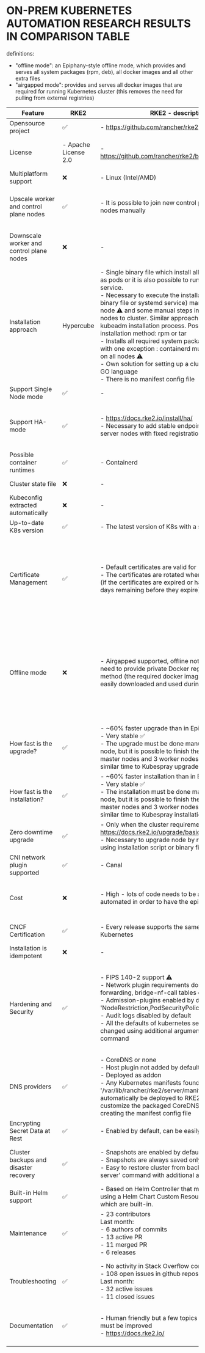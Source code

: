 # ON-PREM KUBERNETES AUTOMATION RESEARCH RESULTS IN COMPARISON TABLE

definitions:
- "offline mode": an Epiphany-style offline mode, which provides and serves all system packages (rpm, deb), all docker images and all other extra files
- "airgapped mode": provides and serves all docker images that are required for running Kubernetes cluster (this removes the need for pulling from external registries)

| Feature              | RKE2                 | RKE2 - description   | RKE                  | RKE - description    | Epiphany             | Epiphany - description | Kubespray            | Kubespray - description | Kubeone              | Kubeone - description |
| -------------------- | -------------------- | -------------------- | -------------------- | -------------------- | -------------------- | ---------------------- | -------------------- | ----------------------- | -------------------- | --------------------- |
| Opensource project | :white_check_mark: | - https://github.com/rancher/rke2 | :white_check_mark: | - https://github.com/rancher/rke | :white_check_mark: | - https://github.com/epiphany-platform/epiphany | :white_check_mark: | - https://github.com/kubernetes-sigs/kubespray | :white_check_mark: | - https://github.com/kubermatic/kubeone |
| License | - Apache License 2.0 | - https://github.com/rancher/rke2/blob/master/LICENSE | - Apache License 2.0 | - https://github.com/rancher/rke/blob/master/LICENSE | - Apache License 2.0 | - https://github.com/epiphany-platform/epiphany/blob/develop/LICENSE | - Apache License 2.0 | - https://github.com/kubernetes-sigs/kubespray/blob/master/LICENSE | - Apache License 2.0 | - https://github.com/kubermatic/kubeone/blob/master/LICENSE |
| Multiplatform support | :x: | - Linux (Intel/AMD)  | :white_check_mark: | - Linux (Intel/AMD), Linux (ARM 32-bit), Linux (ARM 64-bit) | :x: | - Linux (Intel/AMD) | :white_check_mark: | - Linux (Intel/AMD), Linux (ARM 32-bit), Linux (ARM 64-bit) | :white_check_mark: | - Linux (Intel/AMD), Linux (ARM 64-bit) |
| Upscale worker and control plane nodes | :white_check_mark: | - It is possible to join new control plane and worker nodes manually | :white_check_mark: | - Possible to scale up contol plane and worker nodes. It is necessary to just add nodes to config file and execute 'rke up' | :white_check_mark: | - Possible to scale up contol plane and worker nodes. It is necessary to add new nodes to config file, switch some flags and execute 'epicli apply' | :white_check_mark: | - Possible to scale up contol plane and worker nodes. It is necessary to add new nodes to config file and execute 'ansible-playbook'<br /> - https://kubespray.io/#/docs/nodes | :x: | - No informations how to do it on prem |
| Downscale worker and control plane nodes | :x: | - | :white_check_mark: | - Possible to scale down contol plane and worker nodes. It is necessary to remove nodes from config file and execute 'rke up' | :x: | - | :white_check_mark: | - Possible to scale down contol plane and worker nodes. It is necessary to remove nodes from config file and execute 'ansible-playbook'<br /> - https://kubespray.io/#/docs/nodes | :x: | - No informations how to do it on prem |
| Installation approach | Hypercube | - Single binary file which install all core components as pods or it is also possible to run RKE2 as systemd service.<br /> - Necessary to execute the installation process (run binary file or systemd service) manually on every node :warning: and some manual steps in order to join new nodes to cluster. Similar approach as in the "classic" kubeadm installation process. Possible to determine installation method: rpm or tar<br /> - Installs all required system packages automatically with one exception : containerd must be pre-installed on all nodes :warning:<br /> - Own solution for setting up a cluster based on the GO language<br /> - There is no manifest config file | Hypercube | - Single binary file which contains all set of core Kubernetes components, e.g. API, Scheduler, Controller, etc. The problem with this approach is that bug-fix for API causes update of all core Kubernetes containers. Only single endpoint to download the binary. Kubernetes components as Docker containers - also kubelet.<br /> - Installs all required system packages automatically with one exception : docker-ce must be pre-installed on all nodes :warning:<br /> - Own solution for setting up a cluster based on the GO language<br /> - Based on manifest config file | Kubeadm | - Based on python and ansible tool, uses kubeadm<br /> - Based on manifest config file  | Kubeadm | - Can be managed using pre-built docker images form quay.io, ansible based<br /> - Installs all required system packages automatically<br /> - Based on manifest config file   | Kubeadm | - Installed from a single statically-linked binary, based on Ansible and Kubeadm<br /> - Installs all required system packages automatically<br /> - Based on manifest config file  |
| Support Single Node mode | :white_check_mark: | - | :white_check_mark: | - | :white_check_mark: | - | :white_check_mark: | - | :white_check_mark: | - |
| Support HA-mode | :white_check_mark: | - https://docs.rke2.io/install/ha/ <br /> - Necessary to add stable endpoint in front of the server nodes with fixed registration address | :white_check_mark: | - https://rancher.com/docs/rancher/v2.x/en/installation/resources/k8s-tutorials/ha-rke/<br /> - By default the kubelets and kube-proxies are configured to connect to nginx-proxy service that proxies all requests to all master nodes | :white_check_mark: | - https://github.com/epiphany-platform/epiphany/blob/develop/docs/design-docs/kubernetes-ha/kubernetes-ha.md<br /> - Based on idea from kubespray HA-mode, on every node lightweight load-balancer is installed that proxies all requests to all master nodes | :white_check_mark: | - On every non master node lightweight load-balancer (nginx proxy) is installed that proxies all requests to all master nodes | :white_check_mark: | - Very poorly documented. Only master components are configured out of the box in HA mode, in order to achieve full high availability we should apply manually a similar solution as in Epiphany |
| Possible container runtimes | :white_check_mark: | - Containerd | :white_check_mark: | - Docker | :white_check_mark: | - Docker | :white_check_mark: | - Docker (default), containerd, cri-o | :white_check_mark: | - Docker (default), containerd<br /> - It's expected that the Docker support will be removed in Kubernetes 1.22 :warning: |
| Cluster state file | :x: | - | :white_check_mark: | - State file is created by default what can be very useful in case of module approach | :x: | - | :x: | - | :x: | - |
| Kubeconfig extracted automatically | :x: | - | :white_check_mark: | - Kubeconfig is automatically generated for the RKE cluster in local directory | :x: | - Only for installation process | :x: | - | :white_check_mark: | - Kubeconfig is automatically generated for the Kubeone cluster in local directory |
| Up-to-date K8s version | :white_check_mark: | - The latest version of K8s with a slight delay | :white_check_mark: | - The latest version of K8s with a slight delay | :x: | - Usually two minor version behind the upstream version | :white_check_mark: | - The latest version of K8s with a slight delay | :x: | - Usually two minor version behind the upstream version |
| Certificate Management | :white_check_mark: | - Default certificates are valid for 1 year<br /> - The certificates are rotated when RKE2 is restarted (if the certificates are expired or have fewer than 90 days remaining before they expire) | :white_check_mark: | - Default certificates are valid for 10 years<br /> - Possible to use custom certificates<br /> - RKE has a 'rke cert' command and it is possible to easily rotate the certificates | :white_check_mark: | - Default certificates are valid for one year (possible to set custom value)<br /> - Possible to use custom CA certificates<br /> - Epiphany has a ability to renew the certificates | :white_check_mark: | - Certficates are valid by default for one year<br />  - There is no official possibility to use custom certificate<br /> - Kubespray supports rotating certificates used for etcd and Kubernetes components, but some manual steps may be required<br /> - https://kubespray.io/#/docs/upgrades?id=upgrade-considerations | :white_check_mark: | - Certficates are valid by default for one year<br /> - It is not officially documented but certificates are renew during cluster upgrade<br /> - There is no official possibility to use custom certificate |
| Offline mode | :x: | - Airgapped supported, offline not fully supported, we need to provide private Docker registry or use tarball method (the required docker images can be very easily downloaded and used during installation) | :x: | - Airgapped supported, offline not fully supported, we need to provide private Docker registry and the list of required docker images can be easily obtained | :white_check_mark: | - | :x: | - Not fully supported / automated<br /> - Docker images and binary files (kubeadm, kubectl, ...) can be downloaded automatically<br /> - Download procedure requires exising 2-node online cluster :warning:<br /> - Download procedure fails if there is no "/etc/kubernetes/" folder present on the machines<br /> - User needs to provide on-prem docker-registry and http server<br /> - https://kubespray.io/#/docs/offline-environment | :x: | - Not fully supported / automated<br /> - Provides a script to download docker images<br /> - User needs to provide on-prem docker-registry <br /> - User needs to take care of system packages<br /> - https://docs.kubermatic.com/kubermatic/v2.14/advanced/offline_mode/ |
| How fast is the upgrade? | :white_check_mark: | - ~60% faster upgrade than in Epiphany<br /> - Very stable :white_check_mark: <br /> - The upgrade must be done manually :warning: node by node, but it is possible to finish the upgrade on 3 master nodes and 3 worker nodes configuration in similar time to Kubespray upgrade process  | :white_check_mark: | - ~100% faster upgrade than in Epiphany<br /> - Very stable :white_check_mark: <br />  - Comparison made on the basis of cluster with 3 master nodes in HA-mode and 3 worker nodes  | :x: | - ~100% longer upgrade than in RKE<br /> - Comparison made on the basis of cluster with 3 master nodes in HA-mode and 3 worker nodes using custom repository feature. Without using the feature, the process is even much more longer (2-3 times). | :white_check_mark: | - ~60% faster upgrade than in Epiphany<br /> - Occasional failures <br /> - Comparison made on the basis of cluster with 3 master nodes in HA-mode and 3 worker nodes | :white_check_mark: | - ~70% faster upgrade than in Epiphany<br /> - Stable on KVM<br /> - Comparison made on the basis of cluster with 3 master nodes in HA-mode and 3 worker nodes |
| How fast is the installation? | :white_check_mark: | - ~60% faster installation than in Epiphany<br /> - Very stable :white_check_mark: <br /> - The installation must be done manually :warning: node by node, but it is possible to finish the installation on 3 master nodes and 3 worker nodes configuration in similar time to Kubespray installation process | :white_check_mark: | - ~100% faster installation than in Epiphany<br /> - Very stable :white_check_mark: <br /> - Comparison made on the basis of cluster with 3 master nodes in HA-mode and 3 worker nodes | :x: | - ~100% longer installation than in RKE<br /> - Comparison made on the basis of cluster with 3 master nodes in HA-mode and 3 worker nodes using custom repository feature. Without using the feature, the process is even much more longer (2-3 times). | :white_check_mark: | - ~60% faster installation than in Epiphany<br /> - Occasional failures<br /> - Comparison made on the basis of cluster with 3 master nodes in HA-mode and 3 worker nodes | :white_check_mark: | - ~70% faster installation than in Epiphany<br /> - It was not possible to install on Azure online, failed repeatedly :warning:, stable on KVM<br /> - Comparison made on the basis of cluster with 3 master nodes in HA-mode and 3 worker nodes |
| Zero downtime upgrade | :white_check_mark: | - Only when the cluster requirements are meet: https://docs.rke2.io/upgrade/basic_upgrade/<br /> - Necessary to upgrade node by node manually :warning: using installation script or binary file | :white_check_mark: | - Only when the cluster requirements are meet: https://rancher.com/docs/rke/latest/en/upgrades/maintaining-availability/#2-cluster-requirements | :white_check_mark: | - Only when the cluster requirements are meet: https://github.com/epiphany-platform/epiphany/blob/develop/docs/home/howto/UPGRADE.md | :white_check_mark: | - Using ansible upgrade playbook and only when the cluster requirements are meet, check graceful upgrade: https://kubespray.io/#/docs/upgrades | :white_check_mark: | - Only when the cluster requirements are meet, upgrade is processing node by node in place, more: https://docs.kubermatic.com/kubeone/v1.0/upgrading/ | 
| CNI network plugin supported | :white_check_mark: | - Canal | :white_check_mark: | - Canal (default), Flannel, Calico, Weave | :white_check_mark: | - Flannel (default), Calico, Canal | :white_check_mark: | - Calico (default), canal, cilium, flannel, kube-ovn, kube-router, macvlan, ovn4nfv, weave | :white_check_mark: | - Canal (default), weave |
| Cost | :x: | - High - lots of code needs to be added and automated in order to have the epiphany features  | :white_check_mark: | - Low - all of the features which are in Epiphany are already well implemented and ready to use on production | :x: | - High - Epiphany team needs to mantain all the code and upgrades | :white_check_mark: | - Medium - almost all of the features which are in Epiphany are already implemented but there are still a lot of code which could be improved and added | :x: | - High - lots of code needs to be added and improved in order to have the epiphany features |
| CNCF Certification | :white_check_mark: | - Every release supports the same APIs as upstream Kubernetes | :white_check_mark: | - Every release supports the same APIs as upstream Kubernetes | :x: | - Epiphany is only based on Kubeadm which has CNCF Certification. Every release supports the same APIs as upstream Kubernetes | :white_check_mark: | - Every release supports the same APIs as upstream Kubernetes | :white_check_mark: | - Every release supports the same APIs as upstream Kubernetes |
| Installation is idempotent | :x: | - | :white_check_mark: | - | :white_check_mark: | - | :x: | - Lots of idempotency issues reported | :white_check_mark: | - https://github.com/kubermatic/kubeone/pull/663 |
| Hardening and Security | :white_check_mark: | - FIPS 140-2 support :warning:<br />- Network plugin requirements done by default ( IP forwarding, bridge-nf-call tables etc..)<br /> - Admission-plugins enabled by default but only 'NodeRestriction,PodSecurityPolicy'<br /> - Audit logs disabled by default<br /> - All the defaults of kubernetes services can be changed using additional arguments in 'rke2 server' command | :white_check_mark: | - Network plugin requirements done by default ( IP forwarding, bridge-nf-call tables etc..)<br /> - Admission-plugins enabled by default<br /> - Audit logs enabled by default<br /> - All the defaults of kubernetes services can be changed using the extra_args in config file. | :white_check_mark: | - All the hardening (IP forwarding, bridge-nf-call tables etc..) is done by default and mantain by Epiphany Team using usually ansible modules<br /> - Audit logs enabled by default<br /> - Admission-plugins enabled by default<br /> - All the defaults of kubernetes services can be changed using parameters in config file, if no we can add the possibility. | :x: | - Network plugin requirements done by default ( IP forwarding, bridge-nf-call tables etc..)<br /> - Admission-plugins enabled by default but there are still some of them which should be added in manifest file<br /> - Audit logs disabled by default<br /> - Lots of the defaults of kubernetes services can be changed using manifest files but there are still some parameters which are not configurable in manifest config file | :x: | - Network plugin requirements done by default ( IP forwarding, bridge-nf-call tables etc..)<br /> - Admission-plugins enabled by default but there are still some of them which should be added in manifest file<br /> - Audit logs disabled by default<br /> - Lots of the defaults of kubernetes services can be changed using manifest files but there are still some parameters which are not configurable in manifest config file |
| DNS providers | :white_check_mark: | - CoreDNS or none<br /> - Host plugin not added by default<br /> - Deployed as addon<br /> - Any Kubernetes manifests found in '/var/lib/rancher/rke2/server/manifests' will automatically be deployed to RKE2, so it is possible to customize the packaged CoreDNS configuration creating the manifest config file | :white_check_mark: | - CoreDNS as default but possible to use kube-dns<br /> - Host plugin not added by default<br /> - Possible to use custom addons :warning: | :white_check_mark: | - CoreDNS as default<br />  - Config map is updated by default with host plugin using ansible and kubectl | :white_check_mark: | - CoreDNS by default, possible to use: CoreDNS Dual mode, Manual mode or none<br /> - Host plugin is not added by default | :white_check_mark: | - CoreDNS as default <br /> - Possible to use custom addons :warning: |
| Encrypting Secret Data at Rest | :white_check_mark: | - Enabled by default, can be easily disabled | :white_check_mark: | - Disabled by default but it can be enabled easily | :white_check_mark: | - Enabled by default, can be easily disabled | :white_check_mark: | - Disabled by default, can be easily enabled | :x: | - Disabled by default, not configurable |
| Cluster backups and disaster recovery | :white_check_mark: | - Snapshots are enabled by default and scheduled<br /> - Snapshots are always saved only locally<br /> - Easy to restore cluster from backup using 'rke2 server' command with additional arguments | :white_check_mark: | - Can be configured to automatically take snapshots of etcd<br /> - Restore can be done using 'rke etcd snapshot-restore' command <br /> - Snapshots are always saved locally in '/opt/rke/etcd-snapshots' <br /> - Possible to upload snapshots to Amazon S3 backend | :white_check_mark: | - Can be done using 'epicli backup' command<br /> - Default backup location is defined on repository host<br /> - Possible backend storage for snapshots: Azure Blob Storage, Amazon S3, NAS and any other attached storage<br /> - Restore can be done using 'epicli recovery' command | :x: | - Very poorly documented, but looking at the code it can be possible to run manually ready to use ansible playbook and save etcd backup locally, nothing more | :white_check_mark: | - Backup is possible to do automaticaly to AWS S3 bucket using backup addon, recovery process must be done manually |
| Built-in Helm support | :white_check_mark: | - Based on Helm Controller that manages Helm charts using a Helm Chart Custom Resource Definition (CRD) which are built-in. | :x: | - | :white_check_mark: | - Based on helm command-line tool | :white_check_mark: | - Disabled by default but can be enabled easily, based on helm command-line tool | :x: | - |
| Maintenance | :white_check_mark: | - 23 contributors<br /> Last month:<br /> - 6 authors of commits<br /> - 13 active PR<br /> - 11 merged PR<br /> - 6 releases | :white_check_mark: | - 73 contributors<br /> Last month:<br /> - 8 authors of commits<br /> - 32 active PR<br /> - 26 merged PR<br /> - 13 releases | :white_check_mark: | - 23 contributors<br /> Last month:<br /> - 6 authors of commits<br /> - 36 active PR<br /> - 29 merged PR<br /> - 1 release | :white_check_mark: | - 702 contributors<br /> Last month:<br /> - 26 authors of commits<br /> - 86 active PR<br /> - 75 merged PR<br /> - 1 release | :white_check_mark: | - 36 contributors<br /> Last month:<br /> - 3 authors of commits<br /> - 9 active PR<br /> - 6 merged PR<br /> - 1 release |
| Troubleshooting | :white_check_mark: | - No activity in Stack Overflow community<br /> - 108 open issues in github repository<br /> Last month:<br /> - 32 active issues<br /> - 11 closed issues | :white_check_mark: | - 104 search result with 'RKE' in Stack Overflow community<br /> - 153 open issues in github repository<br /> Last month:<br /> - 24 active issues<br /> - 14 closed issues | :white_check_mark: | - No activity in Stack Overflow community<br /> - 298 open issues in github repository<br /> Last month:<br /> - 43 active issues<br /> - 18 closed issues | :white_check_mark: | - 374 search result with 'Kubespray' in Stack Overflow community<br /> - 142 open issues in github repository<br /> Last month:<br /> - 85 active issues<br /> - 57 closed issues | :white_check_mark: | - No activity in Stack Overflow community<br /> - 42 open issues in github repository<br /> Last month:<br /> - 24 active issues<br /> - 12 closed issues |
| Documentation | :white_check_mark: | - Human friendly but a few topics are not covered, must be improved<br /> - https://docs.rke2.io/ | :white_check_mark: | - Human friendly and well documented <br /> - Easy to find all necessary information<br /> - https://rancher.com/docs/rke/latest/en/ | :white_check_mark: | - Need to be improved<br /> - Almost all necessary topics are covered <br /> - All the documentation in .md files in github repository<br /> - Already created task for the improvment<br /> - https://github.com/epiphany-platform/epiphany | :white_check_mark: | - Human friendly documentation but a lot of inaccurate informations, need to be still improved<br /> - https://kubespray.io/#/ | :white_check_mark: | - No examples documented for on-prem installation, a lot of important topics are not covered<br /> - The least valuable documentation :warning:<br /> - https://docs.kubermatic.com/kubeone/master/ |
